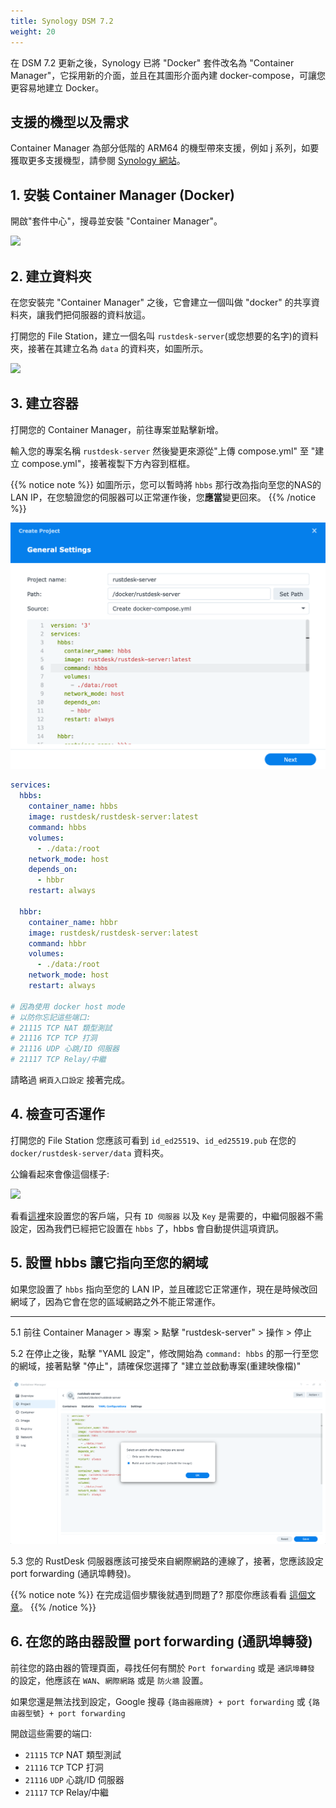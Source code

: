 ```yaml
---
title: Synology DSM 7.2
weight: 20
---
```

<!--to translater: When translating elements like "buttons", don't just translate, please refer actual naming in their interface.-->
在 DSM 7.2 更新之後，Synology 已將 "Docker" 套件改名為 "Container Manager"，它採用新的介面，並且在其圖形介面內建 docker-compose，可讓您更容易地建立 Docker。
## 支援的機型以及需求

Container Manager 為部分低階的 ARM64 的機型帶來支援，例如 j 系列，如要獲取更多支援機型，請參閱 [Synology 網站](https://www.synology.com/zh-tw/dsm/packages/ContainerManager)。

## 1. 安裝 Container Manager (Docker)

開啟"套件中心"，搜尋並安裝 "Container Manager"。

![](images/dsm7_install_container_manager_though_package_center.png)

## 2. 建立資料夾

在您安裝完 "Container Manager" 之後，它會建立一個叫做 "docker" 的共享資料夾，讓我們把伺服器的資料放這。

打開您的 File Station，建立一個名叫 `rustdesk-server`(或您想要的名字)的資料夾，接著在其建立名為 `data` 的資料夾，如圖所示。

![](images/dsm7_create_required_folders.png)

## 3. 建立容器

打開您的 Container Manager，前往專案並點擊新增。

輸入您的專案名稱 `rustdesk-server` 然後變更來源從"上傳 compose.yml" 至 "建立 compose.yml"，接著複製下方內容到框框。

{{% notice note %}}
如圖所示，您可以暫時將 `hbbs` 那行改為指向至您的NAS的 LAN IP，在您驗證您的伺服器可以正常運作後，您**應當**變更回來。
{{% /notice %}}

![](images/dsm7_creating_project_init.png?v2)

````yaml
services:
  hbbs:
    container_name: hbbs
    image: rustdesk/rustdesk-server:latest
    command: hbbs 
    volumes:
      - ./data:/root
    network_mode: host
    depends_on:
      - hbbr
    restart: always

  hbbr:
    container_name: hbbr
    image: rustdesk/rustdesk-server:latest
    command: hbbr
    volumes:
      - ./data:/root
    network_mode: host
    restart: always

# 因為使用 docker host mode
# 以防你忘記這些端口:
# 21115 TCP NAT 類型測試
# 21116 TCP TCP 打洞
# 21116 UDP 心跳/ID 伺服器
# 21117 TCP Relay/中繼
 ````

請略過 `網頁入口設定` 接著完成。

 ## 4. 檢查可否運作

打開您的 File Station 您應該可看到 `id_ed25519`、`id_ed25519.pub` 在您的 `docker/rustdesk-server/data` 資料夾。

公鑰看起來會像這個樣子:

![](images/dsm7_viewing_public_key_though_syno_text_editor.png)

看看[這裡](/docs/zh-tw/client)來設置您的客戶端，只有 `ID 伺服器` 以及 `Key` 是需要的，中繼伺服器不需設定，因為我們已經把它設置在 `hbbs` 了，hbbs 會自動提供這項資訊。

## 5. 設置 hbbs 讓它指向至您的網域

如果您設置了 `hbbs` 指向至您的 LAN IP，並且確認它正常運作，現在是時候改回網域了，因為它會在您的區域網路之外不能正常運作。

<hr>

5.1 前往 Container Manager > 專案 > 點擊 "rustdesk-server" > 操作 > 停止

5.2 在停止之後，點擊 "YAML 設定"，修改開始為 `command: hbbs` 的那一行至您的網域，接著點擊 "停止"，請確保您選擇了 "建立並啟動專案(重建映像檔)"

![](images/dsm7_recreate_project_after_modified_args.png?v2)

5.3 您的 RustDesk 伺服器應該可接受來自網際網路的連線了，接著，您應該設定 port forwarding (通訊埠轉發)。

{{% notice note %}}
在完成這個步驟後就遇到問題了? 那麼你應該看看 [這個文章](/docs/zh-tw/self-host/nat-loopback-issues/)。
{{% /notice %}}

## 6. 在您的路由器設置 port forwarding (通訊埠轉發)

前往您的路由器的管理頁面，尋找任何有關於 `Port forwarding` 或是 `通訊埠轉發` 的設定，他應該在 `WAN`、`網際網路` 或是 `防火牆` 設置。

如果您還是無法找到設定，Google 搜尋 `{路由器廠牌} + port forwarding` 或 `{路由器型號} + port forwarding`

開啟這些需要的端口:
  * `21115` `TCP` NAT 類型測試
  * `21116` `TCP` TCP 打洞
  * `21116` `UDP` 心跳/ID 伺服器
  * `21117` `TCP` Relay/中繼
